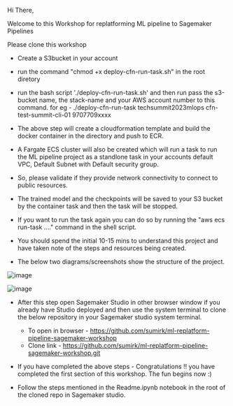 Hi There,

Welcome to this Workshop for replatforming ML pipeline to Sagemaker Pipelines

Please clone this workshop 

- Create a S3bucket in your account
- run the command "chmod +x deploy-cfn-run-task.sh" in the root diretory
- run the bash script './deploy-cfn-run-task.sh' and then run pass the s3-bucket name, the stack-name and your AWS account number to this command. for eg - ./deploy-cfn-run-task techsummit2023mlops cfn-test-summit-cli-01 9707709xxxx 
- The above step will create a cloudformation template and build the docker container in the directory and push to ECR.
- A Fargate ECS cluster will also be created which will run a task to run the ML pipeline project as a standlone task in your accounts default VPC, Default Subnet with Default security group.
- So, please validate if they provide network connectivity to connect to public resources.
- The trained model and the checkpoints will be saved to your S3 bucket by the container task and then the task will be stopped.
- If you want to run the task again you can do so by running the "aws ecs run-task ...." command in the shell script.
- You should spend the initial 10-15 mins to understand this project and have taken note of the steps and resources being created.

- The below two diagrams/screenshots show the structure of the project.

![image](https://github.com/sumirk/ml-replatform-pipeline-workshop/assets/53355338/07ef5076-1ea8-45ab-a68e-a86a7555095e)


![image](https://github.com/sumirk/ml-replatform-pipeline-workshop/assets/53355338/c028f47a-4e45-4f24-9687-f2511275bbb9)


- After this step open Sagemaker Studio in other browser window if you already have Studio deployed and then use the system terminal to clone the below repository in your Sagemaker studio system terminal.

  - To open in browser - https://github.com/sumirk/ml-replatform-pipeline-sagemaker-workshop
  - Clone link - https://github.com/sumirk/ml-replatform-pipeline-sagemaker-workshop.git

- If you have completed the above steps - Congratulations !! you have completed the first section of this workshop. The fun begins now :)
  
- Follow the steps mentioned in the Readme.ipynb notebook in the root of the cloned repo in Sagemaker studio.
